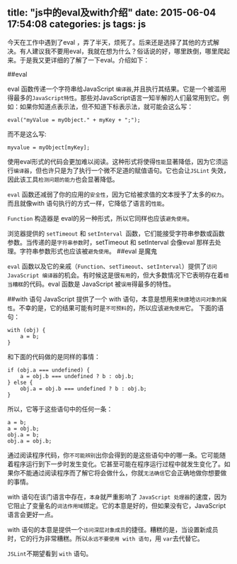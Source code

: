 title: "js中的eval及with介绍"
date: 2015-06-04 17:54:08
categories: js
tags: js
---
今天在工作中遇到了eval ，弄了半天，烦死了。后来还是选择了其他的方式解决。有人建议我不要用eval，我就在想为什么？俗话说的好，哪里跌倒，哪里爬起来。于是我又更详细的了解了一下eval。介绍如下：
<!--more-->
##eval

eval 函数传递一个字符串给JavaScript `编译器`,并且执行其结果。它是一个被滥用得最多的`JavaScript特性`。那些对JavaScript语言一知半解的人们最常用到它。例如：如果你知道点表示法，但不知道下标表示法，就可能会这么写：
```
eval("myValue = myObject." + myKey + ";");
```
而不是这么写:
```
myvalue = myObject[myKey];
```

使用eval形式的代码会更加难以阅读。这种形式将使得`性能`显著降低，因为它须运行`编译器`，但也许只是为了执行一个微不足道的赋值语句。它也会让`JSLint` 失效，因此该工具`检测问题的能力`也会显著降低。

`eval` 函数还减弱了你的应用的`安全性`，因为它给被求值的文本授予了太多的`权力`。而且就像with 语句执行的方式一样，它降低了语言的`性能`。

`Function` 构造器是 eval的另一种形式，所以它同样也应该`避免使用`。

浏览器提供的 `setTimeout` 和 `setInterval `函数，它们能接受字符串参数或函数参数。当传递的是`字符串参数`时，setTimeout 和 setInterval 会像eval 那样去处理。字符串参数形式也应该被`避免使用`。
##eval 是魔鬼

`eval` 函数以及它的亲戚（`Function`、`setTimeout`、`setInterval`）提供了`访问 JavaScript 编译器`的机会。有时候这是很`有用`的，但大多数情况下它表明存在着`相当糟糕`的代码。eval 函数是 JavaScript 被`误用`得最多的特性。

##with 语句
JavaScript 提供了一个 with 语句，本意是想用来`快捷`地`访问对象的属性`。不幸的是，它的结果可能有时是`不可预料`的，所以应该`避免使用`它。
下面的语句：
```
with (obj) {
	a = b;
}
```
和下面的代码做的是同样的事情：
```
if (obj.a === undefined) {
	a = obj.b === undefined ? b : obj.b;
} else {
	obj.a = obj.b === undefined ? b : obj.b;
}
```
所以，它等于这些语句中的任何一条：
```
a = b;
a = obj.b;
obj.a = b;
obj.a = obj.b;
```
通过阅读程序代码，你`不可能辨别`出你会得到的是这些语句中的哪一条。它可能随着程序运行到下一步时发生变化。它甚至可能在程序运行过程中就发生变化了。如果你不能通过阅读程序而了解它将会做什么，你就`无法确信`它会正确地做你想要做的事情。

with 语句在该门语言中存在，`本身`就严重影响了 `JavaScript 处理器`的速度，因为它阻止了变量名的`词法作用域`绑定。它的本意是好的，但如果没有它，JavaScript语言会更好一点。

with 语句的本意是提供一个`访问深层对象成员`的捷径。糟糕的是，当设置新成员时，它的行为非常糟糕。所以`永远不要使用 with 语句`，用 `var`去代替它。

`JSLint`不期望看到 `with` 语句。